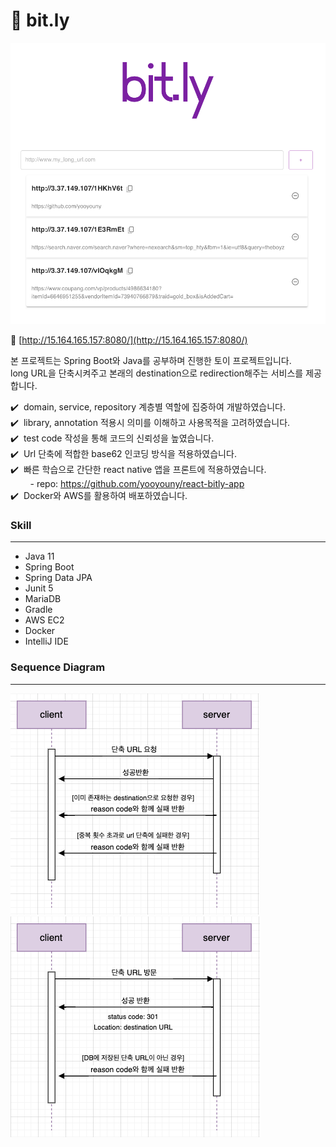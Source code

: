 # 💜 bit.ly  

![img.png](img.png)  

🔗 [http://15.164.165.157:8080/](http://15.164.165.157:8080/)

본 프로젝트는 Spring Boot와 Java를 공부하며 진행한 토이 프로젝트입니다.  
long URL을 단축시켜주고 본래의 destination으로 redirection해주는 서비스를 제공합니다.

✔️  domain, service, repository 계층별 역할에 집중하여 개발하였습니다.  
✔️  library, annotation 적용시 의미를 이해하고 사용목적을 고려하였습니다.  
✔️  test code 작성을 통해 코드의 신뢰성을 높였습니다.  
✔️  Url 단축에 적합한 base62 인코딩 방식을 적용하였습니다.  
✔️  빠른 학습으로 간단한 react native 앱을 프론트에 적용하였습니다.   
            - repo: https://github.com/yooyouny/react-bitly-app  
✔️  Docker와 AWS를 활용하여 배포하였습니다.

### Skill

---
- Java 11
- Spring Boot
- Spring Data JPA
- Junit 5
- MariaDB
- Gradle
- AWS EC2
- Docker
- IntelliJ IDE


### Sequence Diagram

---
![image2.png](image2.png)
![image3.png](image3.png)
